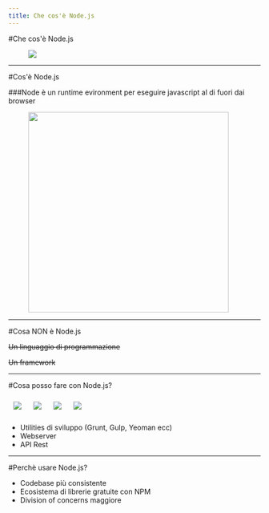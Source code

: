 ```yaml
---
title: Che cos'è Node.js
---
```


#Che cos'è Node.js

<figure class="box-shadow">
<img src="https://www.mememaker.net/api/bucket?path=static/img/memes/full/2019/Jan/8/3/pennywise-nodejs-212.png">
</figure>

---

#Cos'è Node.js



<div class="row">
<div class="col-6  align-self-center">


###Node è un runtime evironment per eseguire javascript al di fuori dai browser

</div>
<div class="col-6  align-self-center">

<figure class="box-shadow">
<img src="https://media.tenor.com/images/41a9f9fc79e1900676e8b5d5f0232652/tenor.gif" style="width: 400px">
</figure>

</div>
</div>




---

#Cosa NON è Node.js


~~Un linguaggio di programmazione~~

~~Un framework~~
 
---

#Cosa posso fare con Node.js?


<div class="row mt-5">
<div class="col-6  align-self-center">


<img src="https://futureworlds.com/wp-content/uploads/2015/08/yeoman-logo.png" style="max-width: 125px; display:inline; padding: 10px;">
<img src="https://logos-download.com/wp-content/uploads/2018/05/Gulp_logo_red.png" style="max-width: 62.5px; display:inline; padding: 10px;">
<img src="https://cdn.worldvectorlogo.com/logos/grunt.svg" style="max-width: 82.5px; display:inline; padding: 10px;">
<img src="https://italiancoders.it/wp-content/uploads/2017/10/REST-API-WALL.png" style="max-width: 185px; display:inline; padding: 10px;">


</div>
<div class="col-6  align-self-center">

- Utilities di sviluppo (Grunt, Gulp, Yeoman ecc)
- Webserver
- API Rest


</div>
</div>


---


#Perchè usare Node.js?

- Codebase più consistente
- Ecosistema di librerie gratuite con NPM
- Division of concerns maggiore


